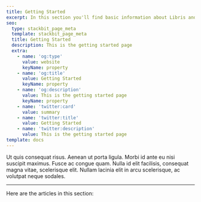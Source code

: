 ```yaml
---
title: Getting Started
excerpt: In this section you'll find basic information about Libris and how to use it.
seo:
  type: stackbit_page_meta
  template: stackbit_page_meta
  title: Getting Started
  description: This is the getting started page
  extra:
    - name: 'og:type'
      value: website
      keyName: property
    - name: 'og:title'
      value: Getting Started
      keyName: property
    - name: 'og:description'
      value: This is the getting started page
      keyName: property
    - name: 'twitter:card'
      value: summary
    - name: 'twitter:title'
      value: Getting Started
    - name: 'twitter:description'
      value: This is the getting started page
template: docs
---
```


Ut quis consequat risus. Aenean ut porta ligula. Morbi id ante eu nisi suscipit maximus. Fusce ac congue quam. Nulla id elit facilisis, consequat magna vitae, scelerisque elit. Nullam lacinia elit in arcu scelerisque, ac volutpat neque sodales.

***

Here are the articles in this section:
